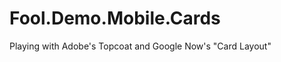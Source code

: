 Fool.Demo.Mobile.Cards
======================

Playing with Adobe's Topcoat and Google Now's "Card Layout"
